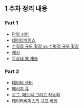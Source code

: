 ## 1 주차 정리 내용

### Part 1

<ul>
    <li><a href="https://github.com/this-is-spear/system-design-interview/wiki/%EB%8B%A8%EC%9D%BC-%EC%84%9C%EB%B2%84">단일 서버</a></li>
    <li><a href="https://github.com/this-is-spear/system-design-interview/wiki/%EB%8D%B0%EC%9D%B4%ED%84%B0%EB%B2%A0%EC%9D%B4%EC%8A%A4">데이터베이스</a></li>
    <li><a href="https://github.com/this-is-spear/system-design-interview/wiki/%EC%88%98%EC%A7%81%EC%A0%81-%EA%B7%9C%EB%AA%A8-%ED%99%95%EC%9E%A5-vs-%EC%88%98%ED%8F%89%EC%A0%81-%EA%B7%9C%EB%AA%A8-%ED%99%95%EC%9E%90">수직적 규모 확장 vs 수평적 규모 확장</a></li>
    <li><a href="https://github.com/this-is-spear/system-design-interview/wiki/%EC%BA%90%EC%8B%9C">캐시</a></li>
    <li><a href="https://github.com/this-is-spear/system-design-interview/wiki/%EB%AC%B4%EC%83%81%ED%83%9C-%EC%9B%B9-%EA%B3%84%EC%B8%B5">무상태 웹 계층</a></li>
</ul>

### Part 2

<ul>
    <li><a href="https://github.com/this-is-spear/system-design-interview/wiki/%EC%82%AC%EC%9A%A9%EC%9E%90-%EC%88%98%EC%97%90-%EB%94%B0%EB%A5%B8-%EA%B7%9C%EB%AA%A8-%ED%99%95%EC%9E%A5%EC%84%B1---%EB%8D%B0%EC%9D%B4%ED%84%B0-%EC%84%BC%ED%84%B0">데이터 센터</a></li>
    <li><a href="https://github.com/this-is-spear/system-design-interview/wiki/%EB%A9%94%EC%8B%9C%EC%A7%80-%ED%81%90">메시지 큐</a></li>
    <li><a href="https://github.com/this-is-spear/system-design-interview/wiki/%EB%A1%9C%EA%B7%B8,-%EB%A9%94%ED%8A%B8%EB%A6%AD-%EA%B7%B8%EB%A6%AC%EA%B3%A0-%EC%9E%90%EB%8F%99%ED%99%94">로그, 메트릭 그리고 자동화</a></li>
    <li><a href="https://github.com/this-is-spear/system-design-interview/wiki/%EB%8D%B0%EC%9D%B4%ED%84%B0%EB%B2%A0%EC%9D%B4%EC%8A%A4-%EA%B7%9C%EB%AA%A8-%ED%99%95%EC%9E%A5">데이터베이스의 규모 확장</a></li>
</ul>
